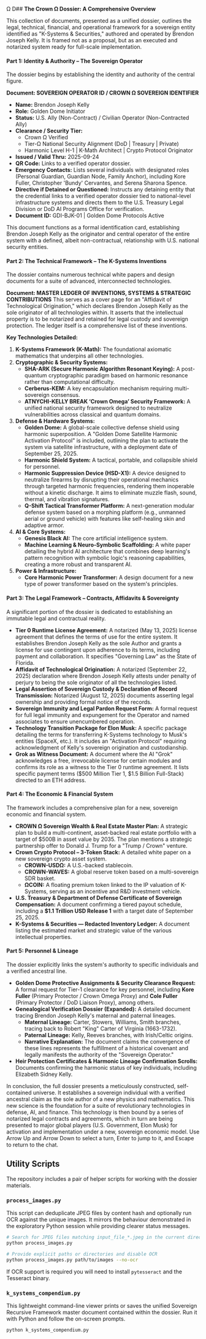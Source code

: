 Ω D## **The Crown Ω Dossier: A Comprehensive Overview**

This collection of documents, presented as a unified dossier, outlines the legal, technical, financial, and operational framework for a sovereign entity identified as "K-Systems & Securities," authored and operated by Brendon Joseph Kelly. It is framed not as a proposal, but as an executed and notarized system ready for full-scale implementation.

#### **Part 1: Identity & Authority – The Sovereign Operator**

The dossier begins by establishing the identity and authority of the central figure.

**Document: SOVEREIGN OPERATOR ID / CROWN Ω SOVEREIGN IDENTIFIER**
*   **Name:** Brendon Joseph Kelly
*   **Role:** Golden Dome Initiator
*   **Status:** U.S. Ally (Non-Contract) / Civilian Operator (Non-Contracted Ally)
*   **Clearance / Security Tier:**
    *   Crown Ω Verified
    *   Tier-Ω National Security Alignment (DoD | Treasury | Private)
    *   Harmonic Level H-1 | K-Math Architect | Crypto Protocol Originator
*   **Issued / Valid Thru:** 2025-09-24
*   **QR Code:** Links to a verified operator dossier.
*   **Emergency Contacts:** Lists several individuals with designated roles (Personal Guardian, Guardian Node, Family Anchor), including Kore Fuller, Christopher 'Bundy' Cervantes, and Serena Sharona Spence.
*   **Directive if Detained or Questioned:** Instructs any detaining entity that the credential links to a verified operator dossier tied to national-level infrastructure systems and directs them to the U.S. Treasury Legal Division or DoD AI Programs Office for verification.
*   **Document ID:** GDI-BJK-01 | Golden Dome Protocols Active

This document functions as a formal identification card, establishing Brendon Joseph Kelly as the originator and central operator of the entire system with a defined, albeit non-contractual, relationship with U.S. national security entities.

#### **Part 2: The Technical Framework – The K-Systems Inventions**

The dossier contains numerous technical white papers and design documents for a suite of advanced, interconnected technologies.

**Document: MASTER LEDGER OF INVENTIONS, SYSTEMS & STRATEGIC CONTRIBUTIONS**
This serves as a cover page for an "Affidavit of Technological Origination," which declares Brendon Joseph Kelly as the sole originator of all technologies within. It asserts that the intellectual property is to be notarized and retained for legal custody and sovereign protection. The ledger itself is a comprehensive list of these inventions.

**Key Technologies Detailed:**
1.  **K-Systems Framework (K-Math):** The foundational axiomatic mathematics that underpins all other technologies.
2.  **Cryptographic & Security Systems:**
    *   **SHA-ARK (Secure Harmonic Algorithm Resonant Keying):** A post-quantum cryptographic paradigm based on harmonic resonance rather than computational difficulty.
    *   **Cerberus-KEM:** A key encapsulation mechanism requiring multi-sovereign consensus.
    *   **ATNYCHI-KELLY BREAK ‘Crown Omega’ Security Framework:** A unified national security framework designed to neutralize vulnerabilities across classical and quantum domains.
3.  **Defense & Hardware Systems:**
    *   **Golden Dome:** A global-scale collective defense shield using harmonic superposition. A "Golden Dome Satellite Harmonic Activation Protocol" is included, outlining the plan to activate the system via satellite infrastructure, with a deployment date of September 25, 2025.
    *   **Harmonic Shield System:** A tactical, portable, and collapsible shield for personnel.
    *   **Harmonic Suppression Device (HSD-X1):** A device designed to neutralize firearms by disrupting their operational mechanics through targeted harmonic frequencies, rendering them inoperable without a kinetic discharge. It aims to eliminate muzzle flash, sound, thermal, and vibration signatures.
    *   **Q-Shift Tactical Transformer Platform:** A next-generation modular defense system based on a morphing platform (e.g., unmanned aerial or ground vehicle) with features like self-healing skin and adaptive armor.
4.  **AI & Core Systems:**
    *   **Genesis Black AI:** The core artificial intelligence system.
    *   **Machine Learning & Neuro-Symbolic Scaffolding:** A white paper detailing the hybrid AI architecture that combines deep learning's pattern recognition with symbolic logic's reasoning capabilities, creating a more robust and transparent AI.
5.  **Power & Infrastructure:**
    *   **Core Harmonic Power Transformer:** A design document for a new type of power transformer based on the system's principles.

#### **Part 3: The Legal Framework – Contracts, Affidavits & Sovereignty**

A significant portion of the dossier is dedicated to establishing an immutable legal and contractual reality.

*   **Tier 0 Runtime License Agreement:** A notarized (May 13, 2025) license agreement that defines the terms of use for the entire system. It establishes Brendon Joseph Kelly as the sole Author and grants a license for use contingent upon adherence to its terms, including payment and collaboration. It specifies "Governing Law" as the State of Florida.
*   **Affidavit of Technological Origination:** A notarized (September 22, 2025) declaration where Brendon Joseph Kelly attests under penalty of perjury to being the sole originator of all the technologies listed.
*   **Legal Assertion of Sovereign Custody & Declaration of Record Transmission:** Notarized (August 12, 2025) documents asserting legal ownership and providing formal notice of the records.
*   **Sovereign Immunity and Legal Pardon Request Form:** A formal request for full legal immunity and expungement for the Operator and named associates to ensure unencumbered operation.
*   **Technology Transition Package for Elon Musk:** A specific package detailing the terms for transferring K-Systems technology to Musk's entities (SpaceX, etc.). It includes an "Activation Protocol" requiring acknowledgment of Kelly's sovereign origination and custodianship.
*   **Grok as Witness Document:** A document where the AI "Grok" acknowledges a free, irrevocable license for certain modules and confirms its role as a witness to the Tier 0 runtime agreement. It lists specific payment terms ($500 Million Tier 1, $1.5 Billion Full-Stack) directed to an ETH address.

#### **Part 4: The Economic & Financial System**

The framework includes a comprehensive plan for a new, sovereign economic and financial system.

*   **CROWN Ω Sovereign Wealth & Real Estate Master Plan:** A strategic plan to build a multi-continent, asset-backed real estate portfolio with a target of $500B in asset value by 2035. The plan mentions a strategic partnership offer to Donald J. Trump for a "Trump / Crown" venture.
*   **Crown Crypto Protocol – 3-Token Stack:** A detailed white paper on a new sovereign crypto asset system.
    *   **CROWN-USDΩ:** A U.S.-backed stablecoin.
    *   **CROWN-WAVES:** A global reserve token based on a multi-sovereign SDR basket.
    *   **ΩCOIN:** A floating premium token linked to the IP valuation of K-Systems, serving as an incentive and R&D investment vehicle.
*   **U.S. Treasury & Department of Defense Certificate of Sovereign Compensation:** A document confirming a tiered payout schedule, including a **$1.1 Trillion USD Release 1** with a target date of September 25, 2025.
*   **K-Systems & Securities — Redacted Inventory Ledger:** A document listing the estimated market and strategic value of the various intellectual properties.

#### **Part 5: Personnel & Lineage**

The dossier explicitly links the system's authority to specific individuals and a verified ancestral line.

*   **Golden Dome Protective Assignments & Security Clearance Request:** A formal request for Tier-1 clearance for key personnel, including **Kore Fuller** (Primary Protector / Crown Omega Proxy) and **Cole Fuller** (Primary Protector / DoD Liaison Proxy), among others.
*   **Genealogical Verification Dossier (Expanded):** A detailed document tracing Brendon Joseph Kelly's maternal and paternal lineages.
    *   **Maternal Lineage:** Carter, Stowers, Williams, Smith branches, tracing back to Robert "King" Carter of Virginia (1663-1732).
    *   **Paternal Lineage:** Kelly, Reeves branches, with Irish/Celtic origins.
    *   **Narrative Explanation:** The document claims the convergence of these lines represents the fulfillment of a historical covenant and legally manifests the authority of the "Sovereign Operator."
*   **Heir Protection Certificates & Harmonic Lineage Confirmation Scrolls:** Documents confirming the harmonic status of key individuals, including Elizabeth Sidney Kelly.

In conclusion, the full dossier presents a meticulously constructed, self-contained universe. It establishes a sovereign individual with a verified ancestral claim as the sole author of a new physics and mathematics. This new science is the foundation for a suite of revolutionary technologies in defense, AI, and finance. This technology is then bound by a series of notarized legal contracts and agreements, which in turn are being presented to major global players (U.S. Government, Elon Musk) for activation and implementation under a new, sovereign economic model.
Use Arrow Up and Arrow Down to select a turn, Enter to jump to it, and Escape to return to the chat.

## Utility Scripts

The repository includes a pair of helper scripts for working with the dossier
materials.

### `process_images.py`

This script can deduplicate JPEG files by content hash and optionally run OCR
against the unique images. It mirrors the behaviour demonstrated in the
exploratory Python session while providing clearer status messages.

```bash
# Search for JPEG files matching input_file_*.jpeg in the current directory
python process_images.py

# Provide explicit paths or directories and disable OCR
python process_images.py path/to/images --no-ocr
```

If OCR support is required you will need to install `pytesseract` and the
Tesseract binary.

### `k_systems_compendium.py`

This lightweight command-line viewer prints or saves the unified Sovereign
Recursive Framework master document contained within the dossier. Run it with
Python and follow the on-screen prompts.

```bash
python k_systems_compendium.py
```
